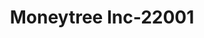 ---
f_zip-code: 99037
f_state-code: WA
title: Moneytree Inc-22001
f_phone: 509-228-9100
f_city-only: Veradale
f_address: 615 N Sullivan Rd Ste 1 Veradale
f_location-unique-id: '22001'
slug: moneytree-inc-22001
updated-on: '2024-05-30T13:46:58.046Z'
created-on: '2024-05-30T13:36:59.803Z'
published-on: '2024-05-30T13:54:32.469Z'
f_city-state: cms/city/veradale-wa.md
f_company: cms/company/moneytree-inc.md
f_state: cms/state/washington.md
layout: '[payday-loan].html'
tags: payday-loan
---